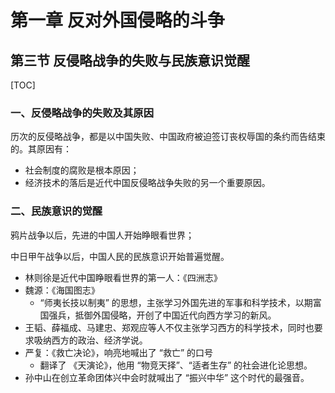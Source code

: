 # 第一章 反对外国侵略的斗争

## 第三节 反侵略战争的失败与民族意识觉醒

[TOC]

### 一、反侵略战争的失败及其原因

历次的反侵略战争，都是以中国失败、中国政府被迫签订丧权辱国的条约而告结束的。其原因有：

- 社会制度的腐败是根本原因；
- 经济技术的落后是近代中国反侵略战争失败的另一个重要原因。



### 二、民族意识的觉醒

鸦片战争以后，先进的中国人开始睁眼看世界；

中日甲午战争以后，中国人民的民族意识开始普遍觉醒。

- 林则徐是近代中国睁眼看世界的第一人：《四洲志》
- 魏源：《海国图志》
  - “师夷长技以制夷” 的思想，主张学习外国先进的军事和科学技术，以期富国强兵，抵御外国侵略，开创了中国近代向西方学习的新风。
- 王韬、薛福成、马建忠、郑观应等人不仅主张学习西方的科学技术，同时也要求吸纳西方的政治、经济学说。
- 严复：《救亡决论》，响亮地喊出了 “救亡” 的口号
  - 翻译了 《天演论》，他用 “物竞天择”、“适者生存” 的社会进化论思想。
- 孙中山在创立革命团体兴中会时就喊出了 “振兴中华” 这个时代的最强音。